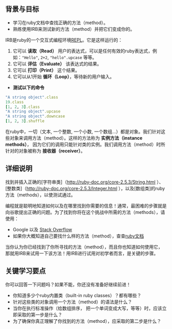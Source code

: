 ## 背景与目标
- 学习在ruby文档中查找正确的方法（method）。
- 熟练使用IRB来测试新的方法（method）并把它们变成你的。

IRB是ruby的一个交互式编程环境[REPL](https://zh.wikipedia.org/wiki/读取﹣求值﹣输出循环)。它是这样运行的：

1. 它可以 **读取（Read）** 用户的表达式，可以是任何有效的ruby表达式，例如：`"Hello"`, `2+2`, `"hello".upcase` 等等。
2. 它可以 **评估（Evaluate）** 该表达式的结果。
3. 它可以 **打印（Print）** 这个结果。
4. 它可以从1开始 **循环（Loop）**，等待新的用户输入。

* **测试以下的命令**
```ruby
"A string object".class
19.class
[1, 2, 3].class
"A string object".upcase
"A string object".downcase
[1, 2, 3].shuffle
```

在ruby中，一切（文本, 一个整数, 一个小数, 一个数组...）都是对象。我们针对这些对象来调用方法（method）。这样的方法称为 **实例方法（instance methods）**， 因为它们的调用只能针对类的实例。我们调用方法（method）时所针对的对象被称为 **接收器（receiver）**。

## 详细说明

找到并插入正确的[字符串类]（http://ruby-doc.org/core-2.5.3/String.html ）、[整数类]（http://ruby-doc.org/core-2.5.3/Integer.html ），以及[数组类]的ruby方法（methods），以使测试通过。

编程就是聪明地知道如何以及在哪里找到你需要的信息！通常，最困难的步骤就是向谷歌提出正确的问题。为了找到你将在这个挑战中所需的方法（methods），请使用：

* Google 以及 [Stack Overflow](http://stackoverflow.com/)
* 如果你大概知道自己要找什么样的方法（method），查查[ruby文档](http://ruby-doc.org)

当你认为你已经找到了你所寻找的方法（method），而且你也知道如何使用它，那就用IRB来试用一下该方法！用IRB进行试用对初学者而言，是关键的步骤。

## 关键学习要点

你可以回答一下问题吗？如果不能，你还没有准备好继续前进！

- 你知道多少个ruby内置类（built-in ruby classes）？都有哪些？
- 针对这些类的对象调用一个方法（method）的语法是什么？
- 当你在执行标准操作（给数组排序， 把一个单词变成大写，等等）时，应该立即采取的第一步是什么？
- 为了确保你真正理解了你找到的方法（method），应采取的第二步是什么？
